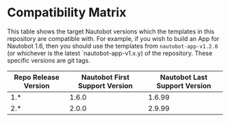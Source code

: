 # Compatibility Matrix

This table shows the target Nautobot versions which the templates in this repository are compatible with. For example, if you wish to build an App for Nautobot 1.6, then you should use the templates from `nautobot-app-v1.2.0` (or whichever is the latest `nautobot-app-v1.x.y) of the repository. These specific versions are git tags.

| Repo Release Version | Nautobot First Support Version | Nautobot Last Support Version |
| ------------- | -------------------- | ------------- |
| 1.*           | 1.6.0                | 1.6.99        |
| 2.*           | 2.0.0                | 2.9.99        |

